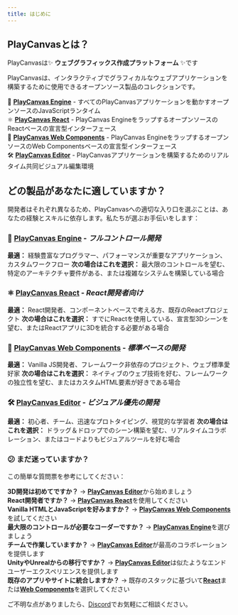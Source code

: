 ```yaml
---
title: はじめに
---
```


## PlayCanvasとは？

PlayCanvasは✨ **ウェブグラフィックス作成プラットフォーム** ✨です

PlayCanvasは、インタラクティブでグラフィカルなウェブアプリケーションを構築するために使用できるオープンソース製品のコレクションです。

🦾 [**PlayCanvas Engine**](../engine) - すべてのPlayCanvasアプリケーションを動かすオープンソースのJavaScriptランタイム  
⚛️ [**PlayCanvas React**](../playcanvas-react) - PlayCanvas EngineをラップするオープンソースのReactベースの宣言型インターフェース  
🧩 [**PlayCanvas Web Components**](../web-components) - PlayCanvas EngineをラップするオープンソースのWeb Componentsベースの宣言型インターフェース  
🛠️ [**PlayCanvas Editor**](../editor) - PlayCanvasアプリケーションを構築するためのリアルタイム共同ビジュアル編集環境

## どの製品があなたに適していますか？

開発者はそれぞれ異なるため、PlayCanvasへの適切な入り口を選ぶことは、あなたの経験とスキルに依存します。私たちが選ぶお手伝いをします：

### 🦾 [**PlayCanvas Engine**](../engine) - *フルコントロール開発*

**最適：** 経験豊富なプログラマー、パフォーマンスが重要なアプリケーション、カスタムワークフロー
**次の場合はこれを選択：** 最大限のコントロールを望む、特定のアーキテクチャ要件がある、または複雑なシステムを構築している場合

### ⚛️ [**PlayCanvas React**](../playcanvas-react) - *React開発者向け*

**最適：** React開発者、コンポーネントベースで考える方、既存のReactプロジェクト
**次の場合はこれを選択：** すでにReactを使用している、宣言型3Dシーンを望む、またはReactアプリに3Dを統合する必要がある場合

### 🧩 [**PlayCanvas Web Components**](../web-components) - *標準ベースの開発*

**最適：** Vanilla JS開発者、フレームワーク非依存のプロジェクト、ウェブ標準愛好家
**次の場合はこれを選択：** ネイティブのウェブ技術を好む、フレームワークの独立性を望む、またはカスタムHTML要素が好きである場合

### 🛠️ [**PlayCanvas Editor**](../editor) - *ビジュアル優先の開発*

**最適：** 初心者、チーム、迅速なプロトタイピング、視覚的な学習者
**次の場合はこれを選択：** ドラッグ＆ドロップでのシーン構築を望む、リアルタイムコラボレーション、またはコードよりもビジュアルツールを好む場合

### 😕 まだ迷っていますか？

この簡単な質問票を参考にしてください：

**3D開発は初めてですか？** → [**PlayCanvas Editor**](../editor)から始めましょう  
**React開発者ですか？** → [**PlayCanvas React**](../playcanvas-react)を使用してください  
**Vanilla HTMLとJavaScriptを好みますか？** → [**PlayCanvas Web Components**](../web-components)を試してください  
**最大限のコントロールが必要なコーダーですか？** → [**PlayCanvas Engine**](../engine)を選びましょう  
**チームで作業していますか？** → [**PlayCanvas Editor**](../editor)が最高のコラボレーションを提供します  
**UnityやUnrealからの移行ですか？** → [**PlayCanvas Editor**](../editor)は似たようなエンドユーザーエクスペリエンスを提供します  
**既存のアプリやサイトに統合しますか？** → 既存のスタックに基づいて[**React**](../playcanvas-react)または[**Web Components**](../web-components)を選択してください

ご不明な点がありましたら、[Discord](https://discord.gg/RSaMRzg)でお気軽にご相談ください。
